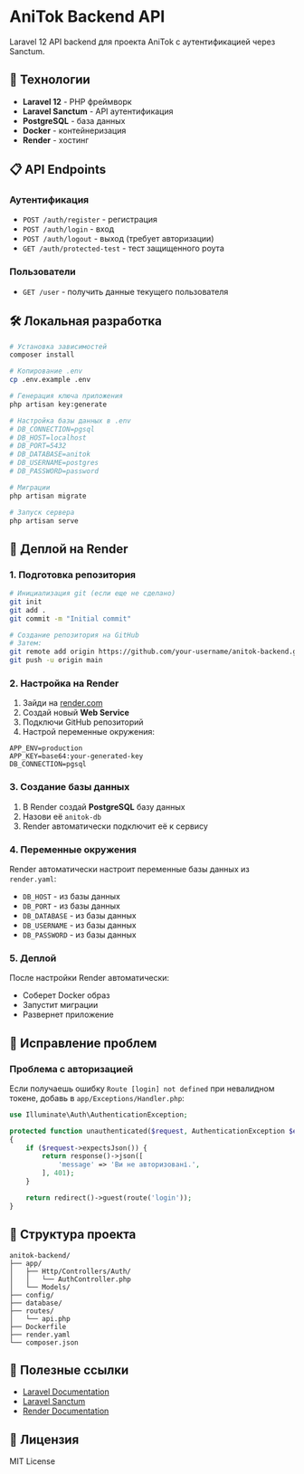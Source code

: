 # AniTok Backend API

Laravel 12 API backend для проекта AniTok с аутентификацией через Sanctum.

## 🚀 Технологии

- **Laravel 12** - PHP фреймворк
- **Laravel Sanctum** - API аутентификация
- **PostgreSQL** - база данных
- **Docker** - контейнеризация
- **Render** - хостинг

## 📋 API Endpoints

### Аутентификация
- `POST /auth/register` - регистрация
- `POST /auth/login` - вход
- `POST /auth/logout` - выход (требует авторизации)
- `GET /auth/protected-test` - тест защищенного роута

### Пользователи
- `GET /user` - получить данные текущего пользователя

## 🛠 Локальная разработка

```bash
# Установка зависимостей
composer install

# Копирование .env
cp .env.example .env

# Генерация ключа приложения
php artisan key:generate

# Настройка базы данных в .env
# DB_CONNECTION=pgsql
# DB_HOST=localhost
# DB_PORT=5432
# DB_DATABASE=anitok
# DB_USERNAME=postgres
# DB_PASSWORD=password

# Миграции
php artisan migrate

# Запуск сервера
php artisan serve
```

## 🚀 Деплой на Render

### 1. Подготовка репозитория

```bash
# Инициализация git (если еще не сделано)
git init
git add .
git commit -m "Initial commit"

# Создание репозитория на GitHub
# Затем:
git remote add origin https://github.com/your-username/anitok-backend.git
git push -u origin main
```

### 2. Настройка на Render

1. Зайди на [render.com](https://render.com)
2. Создай новый **Web Service**
3. Подключи GitHub репозиторий
4. Настрой переменные окружения:

```env
APP_ENV=production
APP_KEY=base64:your-generated-key
DB_CONNECTION=pgsql
```

### 3. Создание базы данных

1. В Render создай **PostgreSQL** базу данных
2. Назови её `anitok-db`
3. Render автоматически подключит её к сервису

### 4. Переменные окружения

Render автоматически настроит переменные базы данных из `render.yaml`:

- `DB_HOST` - из базы данных
- `DB_PORT` - из базы данных  
- `DB_DATABASE` - из базы данных
- `DB_USERNAME` - из базы данных
- `DB_PASSWORD` - из базы данных

### 5. Деплой

После настройки Render автоматически:
- Соберет Docker образ
- Запустит миграции
- Развернет приложение

## 🔧 Исправление проблем

### Проблема с авторизацией

Если получаешь ошибку `Route [login] not defined` при невалидном токене, добавь в `app/Exceptions/Handler.php`:

```php
use Illuminate\Auth\AuthenticationException;

protected function unauthenticated($request, AuthenticationException $exception)
{
    if ($request->expectsJson()) {
        return response()->json([
            'message' => 'Ви не авторизовані.',
        ], 401);
    }

    return redirect()->guest(route('login'));
}
```

## 📝 Структура проекта

```
anitok-backend/
├── app/
│   ├── Http/Controllers/Auth/
│   │   └── AuthController.php
│   └── Models/
├── config/
├── database/
├── routes/
│   └── api.php
├── Dockerfile
├── render.yaml
└── composer.json
```

## 🔗 Полезные ссылки

- [Laravel Documentation](https://laravel.com/docs)
- [Laravel Sanctum](https://laravel.com/docs/sanctum)
- [Render Documentation](https://render.com/docs)

## 📄 Лицензия

MIT License
